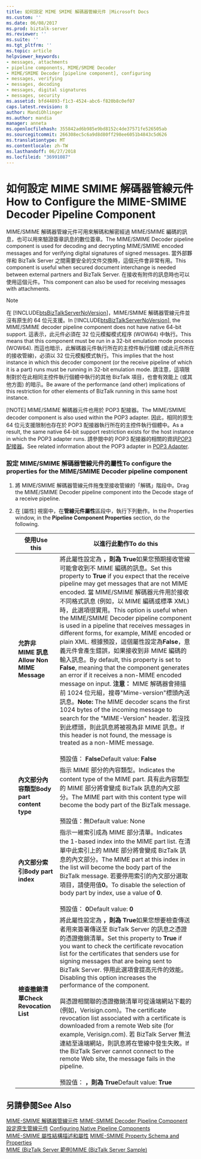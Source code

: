 ```yaml
---
title: 如何設定 MIME SMIME 解碼器管線元件 |Microsoft Docs
ms.custom: ''
ms.date: 06/08/2017
ms.prod: biztalk-server
ms.reviewer: ''
ms.suite: ''
ms.tgt_pltfrm: ''
ms.topic: article
helpviewer_keywords:
- messages, attachments
- pipeline components, MIME/SMIME Decoder
- MIME/SMIME Decoder [pipeline component], configuring
- messages, verifying
- messages, decoding
- messages, digital signatures
- messages, security
ms.assetid: bfd44893-f1c3-4524-abc6-f820b8c0ef07
caps.latest.revision: 8
author: MandiOhlinger
ms.author: mandia
manager: anneta
ms.openlocfilehash: 355842ad6b985e9bd8152c4de37571fe526505ab
ms.sourcegitcommit: 266308ec5c6a9d8d80ff298ee6051b4843c5d626
ms.translationtype: MT
ms.contentlocale: zh-TW
ms.lasthandoff: 06/27/2018
ms.locfileid: "36991087"
---
```

# <a name="how-to-configure-the-mime-smime-decoder-pipeline-component"></a><span data-ttu-id="74dcc-102">如何設定 MIME SMIME 解碼器管線元件</span><span class="sxs-lookup"><span data-stu-id="74dcc-102">How to Configure the MIME-SMIME Decoder Pipeline Component</span></span>
<span data-ttu-id="74dcc-103">MIME/SMIME 解碼器管線元件可用來解碼和解密經過 MIME/SMIME 編碼的訊息，也可以用來驗證簽章訊息的數位簽章。</span><span class="sxs-lookup"><span data-stu-id="74dcc-103">The MIME/SMIME Decoder pipeline component is used for decoding and decrypting MIME/SMIME encoded messages and for verifying digital signatures of signed messages.</span></span> <span data-ttu-id="74dcc-104">當外部夥伴和 BizTalk Server 之間需要安全的文件交換時，這個元件會非常有用。</span><span class="sxs-lookup"><span data-stu-id="74dcc-104">This component is useful when secured document interchange is needed between external partners and BizTalk Server.</span></span> <span data-ttu-id="74dcc-105">在接收有附件的訊息時也可以使用這個元件。</span><span class="sxs-lookup"><span data-stu-id="74dcc-105">This component can also be used for receiving messages with attachments.</span></span>  
  
> [!NOTE]
>  <span data-ttu-id="74dcc-106">在  [!INCLUDE[btsBizTalkServerNoVersion](../includes/btsbiztalkservernoversion-md.md)]，MIME/SMIME 解碼器管線元件並沒有原生的 64 位元支援。</span><span class="sxs-lookup"><span data-stu-id="74dcc-106">In [!INCLUDE[btsBizTalkServerNoVersion](../includes/btsbiztalkservernoversion-md.md)], the MIME/SMIME decoder pipeline component does not have native 64-bit support.</span></span>  <span data-ttu-id="74dcc-107">這表示，此元件必須在 32 位元模擬模式程序 (WOW64) 中執行。</span><span class="sxs-lookup"><span data-stu-id="74dcc-107">This means that this component must be run in a 32-bit emulation mode process (WOW64).</span></span>  <span data-ttu-id="74dcc-108">而這也暗示，此解碼器元件執行所在的主控件執行個體 (或此元件所在的接收管線)，必須以 32 位元模擬模式執行。</span><span class="sxs-lookup"><span data-stu-id="74dcc-108">This implies that the host instance in which this decoder component (or the receive pipeline of which it is a part) runs must be running in 32-bit emulation mode.</span></span>  <span data-ttu-id="74dcc-109">請注意，這項限制對於在此相同主控件執行個體中執行的其他 BizTalk 項目，也會有效能上 (或其他方面) 的暗示。</span><span class="sxs-lookup"><span data-stu-id="74dcc-109">Be aware of the performance (and other) implications of this restriction for other elements of BizTalk running in this same host instance.</span></span>  
> 
> [!NOTE]
>  <span data-ttu-id="74dcc-110">MIME/SMIME 解碼器元件也用於 POP3 配接器。</span><span class="sxs-lookup"><span data-stu-id="74dcc-110">The MIME/SMIME decoder component is also used within the POP3 adapter.</span></span>  <span data-ttu-id="74dcc-111">因此，相同的原生 64 位元支援限制也存在於 POP3 配接器執行所在的主控件執行個體中。</span><span class="sxs-lookup"><span data-stu-id="74dcc-111">As a result, the same native 64-bit support restriction exists for the host instance in which the POP3 adapter runs.</span></span>  <span data-ttu-id="74dcc-112">請參閱中的 POP3 配接器的相關的資訊[POP3 配接器](../core/pop3-adapter.md)。</span><span class="sxs-lookup"><span data-stu-id="74dcc-112">See related information about the POP3 adapter in [POP3 Adapter](../core/pop3-adapter.md).</span></span>  
  
### <a name="to-configure-the-properties-for-the-mimesmime-decoder-pipeline-component"></a><span data-ttu-id="74dcc-113">設定 MIME/SMIME 解碼器管線元件的屬性</span><span class="sxs-lookup"><span data-stu-id="74dcc-113">To configure the properties for the MIME/SMIME Decoder pipeline component</span></span>  
  
1.  <span data-ttu-id="74dcc-114">將 MIME/SMIME 解碼器管線元件拖曳至接收管線的「解碼」階段中。</span><span class="sxs-lookup"><span data-stu-id="74dcc-114">Drag the MIME/SMIME Decoder pipeline component into the Decode stage of a receive pipeline.</span></span>  
  
2.  <span data-ttu-id="74dcc-115">在 [屬性] 視窗中，在**管線元件屬性**區段中，執行下列動作。</span><span class="sxs-lookup"><span data-stu-id="74dcc-115">In the Properties window, in the **Pipeline Component Properties** section, do the following.</span></span>  
  
    |<span data-ttu-id="74dcc-116">使用</span><span class="sxs-lookup"><span data-stu-id="74dcc-116">Use this</span></span>|<span data-ttu-id="74dcc-117">以進行此動作</span><span class="sxs-lookup"><span data-stu-id="74dcc-117">To do this</span></span>|  
    |--------------|----------------|  
    |<span data-ttu-id="74dcc-118">**允許非 MIME 訊息**</span><span class="sxs-lookup"><span data-stu-id="74dcc-118">**Allow Non MIME Message**</span></span>|<span data-ttu-id="74dcc-119">將此屬性設定為 **，則為 True**如果您預期接收管線可能會收到不 MIME 編碼的訊息。</span><span class="sxs-lookup"><span data-stu-id="74dcc-119">Set this property to **True** if you expect that the receive pipeline may get messages that are not MIME encoded.</span></span> <span data-ttu-id="74dcc-120">當 MIME/SMIME 解碼器元件用於接收不同格式訊息 (例如，以 MIME 編碼或標準 XML) 時，此選項很實用。</span><span class="sxs-lookup"><span data-stu-id="74dcc-120">This option is useful when the MIME/SMIME Decoder pipeline component is used in a pipeline that receives messages in different forms, for example, MIME encoded or plain XML.</span></span> <span data-ttu-id="74dcc-121">根據預設，這個屬性設定為**False**，意義元件會產生錯誤，如果接收到非 MIME 編碼的輸入訊息。</span><span class="sxs-lookup"><span data-stu-id="74dcc-121">By default, this property is set to **False**, meaning that the component generates an error if it receives a non-MIME encoded message on input.</span></span> <span data-ttu-id="74dcc-122">**注意：** MIME 解碼器會掃描前 1024 位元組，搜尋"Mime-version"標頭內送訊息。</span><span class="sxs-lookup"><span data-stu-id="74dcc-122">**Note:**  The MIME decoder scans the first 1024 bytes of the incoming message to search for the "MIME-Version" header.</span></span> <span data-ttu-id="74dcc-123">若沒找到此標頭，則此訊息將被視為非 MIME 訊息。</span><span class="sxs-lookup"><span data-stu-id="74dcc-123">If this header is not found, the message is treated as a non-MIME message.</span></span> <br /><br /> <span data-ttu-id="74dcc-124">預設值： **False**</span><span class="sxs-lookup"><span data-stu-id="74dcc-124">Default value: **False**</span></span>|  
    |<span data-ttu-id="74dcc-125">**內文部分內容類型**</span><span class="sxs-lookup"><span data-stu-id="74dcc-125">**Body part content type**</span></span>|<span data-ttu-id="74dcc-126">指示 MIME 部分的內容類型。</span><span class="sxs-lookup"><span data-stu-id="74dcc-126">Indicates the content type of the MIME part.</span></span> <span data-ttu-id="74dcc-127">具有此內容類型的 MIME 部分將會變成 BizTalk 訊息的內文部分。</span><span class="sxs-lookup"><span data-stu-id="74dcc-127">The MIME part with this content type will become the body part of the BizTalk message.</span></span><br /><br /> <span data-ttu-id="74dcc-128">預設值：無</span><span class="sxs-lookup"><span data-stu-id="74dcc-128">Default value: None</span></span>|  
    |<span data-ttu-id="74dcc-129">**內文部分索引**</span><span class="sxs-lookup"><span data-stu-id="74dcc-129">**Body part index**</span></span>|<span data-ttu-id="74dcc-130">指示一維索引成為 MIME 部分清單。</span><span class="sxs-lookup"><span data-stu-id="74dcc-130">Indicates the 1-based index into the MIME part list.</span></span> <span data-ttu-id="74dcc-131">在清單中此索引上的 MIME 部分將會變成 BizTalk 訊息的內文部分。</span><span class="sxs-lookup"><span data-stu-id="74dcc-131">The MIME part at this index in the list will become the body part of the BizTalk message.</span></span> <span data-ttu-id="74dcc-132">若要停用索引的內文部分選取項目，請使用值**0**。</span><span class="sxs-lookup"><span data-stu-id="74dcc-132">To disable the selection of body part by index, use a value of **0**.</span></span><br /><br /> <span data-ttu-id="74dcc-133">預設值： **0**</span><span class="sxs-lookup"><span data-stu-id="74dcc-133">Default value: **0**</span></span>|  
    |<span data-ttu-id="74dcc-134">**檢查撤銷清單**</span><span class="sxs-lookup"><span data-stu-id="74dcc-134">**Check Revocation List**</span></span>|<span data-ttu-id="74dcc-135">將此屬性設定為 **，則為 True**如果您想要檢查傳送者用來簽署傳送至 BizTalk Server 的訊息之憑證的憑證撤銷清單。</span><span class="sxs-lookup"><span data-stu-id="74dcc-135">Set this property to **True** if you want to check the certificate revocation list for the certificates that senders use for signing messages that are being sent to BizTalk Server.</span></span> <span data-ttu-id="74dcc-136">停用此選項會提高元件的效能。</span><span class="sxs-lookup"><span data-stu-id="74dcc-136">Disabling this option increases the performance of the component.</span></span><br /><br /> <span data-ttu-id="74dcc-137">與憑證相關聯的憑證撤銷清單可從遠端網站下載的 (例如，Verisign.com)。</span><span class="sxs-lookup"><span data-stu-id="74dcc-137">The certificate revocation list associated with a certificate is downloaded from a remote Web site (for example, Verisign.com).</span></span> <span data-ttu-id="74dcc-138">若 BizTalk Server 無法連結至遠端網站，則訊息將在管線中發生失敗。</span><span class="sxs-lookup"><span data-stu-id="74dcc-138">If the BizTalk Server cannot connect to the remote Web site, the message fails in the pipeline.</span></span><br /><br /> <span data-ttu-id="74dcc-139">預設值： **，則為 True**</span><span class="sxs-lookup"><span data-stu-id="74dcc-139">Default value: **True**</span></span>|  
  
## <a name="see-also"></a><span data-ttu-id="74dcc-140">另請參閱</span><span class="sxs-lookup"><span data-stu-id="74dcc-140">See Also</span></span>  
 <span data-ttu-id="74dcc-141">[MIME-SMIME 解碼器管線元件](../core/mime-smime-decoder-pipeline-component.md) </span><span class="sxs-lookup"><span data-stu-id="74dcc-141">[MIME-SMIME Decoder Pipeline Component](../core/mime-smime-decoder-pipeline-component.md) </span></span>  
 <span data-ttu-id="74dcc-142">[設定原生管線元件](../core/configuring-native-pipeline-components.md) </span><span class="sxs-lookup"><span data-stu-id="74dcc-142">[Configuring Native Pipeline Components](../core/configuring-native-pipeline-components.md) </span></span>  
 <span data-ttu-id="74dcc-143">[MIME-SMIME 屬性結構描述和屬性](../core/mime-smime-property-schema-and-properties.md) </span><span class="sxs-lookup"><span data-stu-id="74dcc-143">[MIME-SMIME Property Schema and Properties](../core/mime-smime-property-schema-and-properties.md) </span></span>  
 [<span data-ttu-id="74dcc-144">MIME (BizTalk Server 範例)</span><span class="sxs-lookup"><span data-stu-id="74dcc-144">MIME (BizTalk Server Sample)</span></span>](../core/mime-biztalk-server-sample.md)